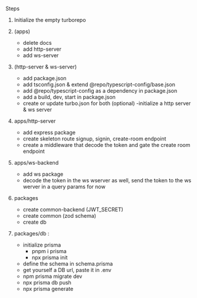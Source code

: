 Steps

1. Initialize the empty turborepo

2. (apps)
    - delete docs
    - add http-server
    - add ws-server

3. (http-server & ws-server) 
    - add package.json
    - add tsconfig.json &  extend @repo/typescript-config/base.json
    - add @repo/typescript-config as a dependency in package.json
    - add a build, dev, start in package.json
    - create or update turbo.json for both (optional)
    -initialize a http server & ws server

4. apps/http-server
    - add express package
    - create skeleton route signup, signin, create-room endpoint
    - create a middleware that decode the token and gate the create room endpoint

5. apps/ws-backend
    - add ws package
    - decode the token in the ws wserver as well, send the token to the ws werver in a query params for now

6. packages
    - create common-backend (JWT_SECRET)
    - create common (zod schema)
    - create db

7. packages/db :
    - initialize prisma
        - pnpm i prisma
        - npx prisma init 
    - define the schema in schema.prisma
    - get yourself a DB url, paste it in .env
    - npm prisma migrate dev 
    - npx prisma db push
    - npx prisma generate
